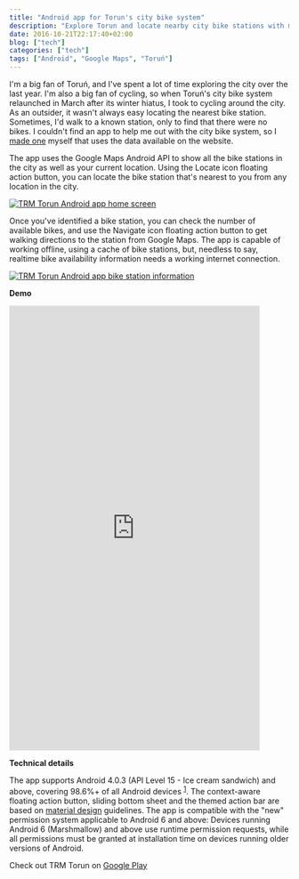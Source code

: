 ```yaml
---
title: "Android app for Torun's city bike system"
description: "Explore Torun and locate nearby city bike stations with my free Android app"
date: 2016-10-21T22:17:40+02:00
blog: ["tech"]
categories: ["tech"]
tags: ["Android", "Google Maps", "Toruń"]
---
```


I'm a big fan of Toruń, and I've spent a lot of time exploring the city over the last year. I'm also a big fan of cycling, so when Toruń's city bike system relaunched in March after its winter hiatus, I took to cycling around the city. As an outsider, it wasn't always easy locating the nearest bike station. Sometimes, I'd walk to a known station, only to find that there were no bikes. I couldn't find an app to help me out with the city bike system, so I [made one](https://play.google.com/store/apps/details?id=com.vinay.trm) myself that uses the data available on the website.

The app uses the Google Maps Android API to show all the bike stations in the city as well as your current location. Using the Locate icon floating action button, you can locate the bike station that's nearest to you from any location in the city.
<div class="img-mobile">
  <a href="/images/blog/trm-torun-app/home.png">
    <img src="/images/blog/trm-torun-app/home.png" alt="TRM Torun Android app home screen">
  </a>
</div>

Once you've identified a bike station, you can check the number of available bikes, and use the Navigate icon floating action button to get walking directions to the station from Google Maps. The app is capable of working offline, using a cache of bike stations, but, needless to say, realtime bike availability information needs a working internet connection.
<div class="img-mobile">
  <a href="/images/blog/trm-torun-app/bike-info.png">
    <img src="/images/blog/trm-torun-app/bike-info.png" alt="TRM Torun Android app bike station information">
  </a>
</div>

**Demo**
<iframe class="embed-center" width="450" height="800" src="https://www.youtube.com/embed/5bBT3z-xNIk" frameborder="0" allow="autoplay; encrypted-media" allowfullscreen></iframe>


**Technical details**

The app supports Android 4.0.3 (API Level 15 - Ice cream sandwich) and above, covering 98.6%+ of all Android devices <sup>[1](https://developer.android.com/about/dashboards/index.html)</sup>. The context-aware floating action button, sliding bottom sheet and the themed action bar are based on [material design](https://developer.android.com/design/material/index.html) guidelines. The app is compatible with the "new" permission system applicable to Android 6 and above: Devices running Android 6 (Marshmallow) and above use runtime permission requests, while all permissions must be granted at installation time on devices running older versions of Android.

Check out TRM Torun on [Google Play](https://play.google.com/store/apps/details?id=com.vinay.trm)


